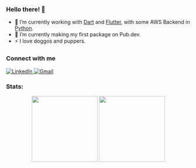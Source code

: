 ### Hello there! 👋

- 🔭 I’m currently working with [Dart](https://Dart.dev) and [Flutter](https://Flutter.dev), with
  some AWS Backend in [Python](https://www.python.org).
- 🌱 I’m currently making my first package on Pub.dev.
- ⚡ I love doggos and puppers.

### Connect with me

<p align="left">
<a href="https://www.linkedin.com/in/michael-pike-154616a2/" target="_blank">
<img alt="LinkedIn" src="https://img.shields.io/badge/linkedin%20-%230077B5.svg?&style=for-the-badge&logo=linkedin&logoColor=white"/>
</a>
<a href="mailto:michaelcadenpike@gmail.com">
<img alt="Gmail" src="https://img.shields.io/badge/Gmail-D14836?style=for-the-badge&logo=gmail&logoColor=white" />
</a>
</p> 

### Stats:

<p align="center">
<img height="180em" src="https://github-readme-stats.vercel.app/api?username=reducedcarpet&show_icons=true&theme=github_light&hide_border=true&date_format=M%20j%5B%2C%20Y%5D&&count_private=false&include_all_commits=true" />

<img height="180em" src="https://github-readme-stats.vercel.app/api/top-langs/?username=reducedcarpet&theme=github_light&hide_border=true&date_format=M%20j%5B%2C%20Y%5D&hide=C#,javascript,css&exclude_repo=KNN-Image-Classification&show_icons=true&hide_border=true&layout=compact&langs_count=8"/>
</p>
